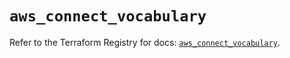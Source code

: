 # `aws_connect_vocabulary`

Refer to the Terraform Registry for docs: [`aws_connect_vocabulary`](https://registry.terraform.io/providers/hashicorp/aws/5.62.0/docs/resources/connect_vocabulary).
